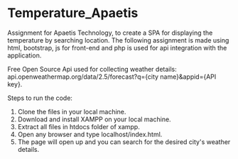 # Temperature_Apaetis
Assignment for Apaetis Technology, to create a SPA for displaying the temperature by searching location.
The following assignment is made using html, bootstrap, js for front-end
and php is used for api integration with the application.

Free Open Source Api used for collecting weather details: api.openweathermap.org/data/2.5/forecast?q={city name}&appid={API key}.

Steps to run the code:
1) Clone the files in your local machine.
2) Download and install XAMPP on your local machine.
3) Extract all files in htdocs folder of xampp.
4) Open any browser and type localhost/index.html.
5) The page will open up and you can search for the desired city's weather details.